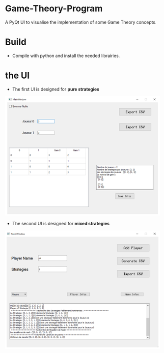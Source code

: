 # Game-Theory-Program
A PyQt UI to visualise the implementation of some Game Theory concepts.


# Build
- Compile with python and install the needed librairies.


# the UI

- The first UI is designed for **pure strategies**
<img src = "Screenshots\Screenshot_2.png" title = ui1 >


- The second UI is designed for **mixed strategies**
<img src = "Screenshots\Screenshot_1.png" title = ui2 >
